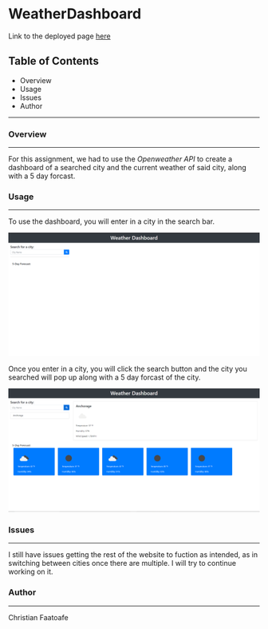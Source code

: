 # WeatherDashboard

Link to the deployed page [here](https://rubixcubed39.github.io/WeatherDashboard/)

## Table of Contents
* Overview
* Usage
* Issues
* Author

---

### Overview
---
For this assignment, we had to use the _Openweather API_ to create a dashboard of a searched city and the current weather of said city, along with a 5 day forcast.

### Usage
---
To use the dashboard, you will enter in a city in the search bar.

![Weather Dashboard](Assets/Images/weatherDashboard.png)

Once you enter in a city, you will click the search button and the city you searched will pop up along with a 5 day forcast of the city.

![Searched City](Assets/Images/weatherResults.png)

### Issues
---
I still have issues getting the rest of the website to fuction as intended, as in switching between cities once there are multiple. I will try to continue working on it.

### Author
---
Christian Faatoafe